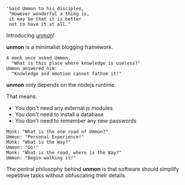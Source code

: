 ```text
'Said Ummon to his disciples,
 "However wonderful a thing is,
 it may be that it is better
 not to have it at all."
```

Introducing [unmon](http://en.wikipedia.org/wiki/Yunmen_Wenyan)!

**unmon** is a minimalist blogging framework.

```text
A monk once asked Ummon,
  "What is this place where knowledge is useless?"
Ummon answered him: 
  "Knowledge and emotion cannot fathom it!"
```

**unmon** only depends on the nodejs runtime. 

That means:

* You don't need any external js modules
* You don't need to install a database
* You don't need to remember any new passwords

```text
Monk: "What is the one road of Ummon?"
Ummon: "Personal Experience!"
Monk: "What is the Way?"
Ummon: "Go!"
Monk: "What is the road, where is the Way?"
Ummon: "Begin walking it!"
```

The central philosophy behind **unmon** is that software should simplify repetitive tasks without obfuscating their details.

